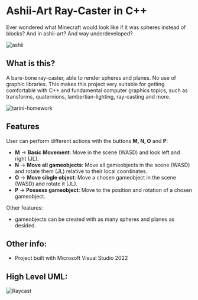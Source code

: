 # Ashii-Art Ray-Caster in C++

Ever wondered what Minecraft would look like if it was spheres instead of blocks? And in ashii-art? And way underdeveloped?

![ashii](https://user-images.githubusercontent.com/32450751/190892491-c9d1f7cd-4c60-4692-aa8f-68e8ef03a762.gif)

## What is this?
A bare-bone ray-caster, able to render spheres and planes. No use of graphic libraries. This makes this project very suitable for getting comfortable with C++ and fundamental computer graphics topics, such as transforms, quaternions, lambertian-lighting, ray-casting and more.

![tarini-homework](https://user-images.githubusercontent.com/32450751/194606766-ffb40325-2ede-4a48-a5a4-193324c86083.gif)

## Features
User can perform different actions with the buttons **M, N, O** and **P**:
- **M** -> **Basic Movement**: Move in the scene (WASD) and look left and right (JL).
- **N** -> **Move all gameobjects**: Move all gameobjects in the scene (WASD) and rotate them (JL) relative to their local coordinates.
- **O** -> **Move sibgle object**: Move a chosen gameobject in the scene (WASD) and rotate it (JL).
- **P** -> **Possess gameobject**: Move to the position and rotation of a chosen gameobject.

Other features:
- gameobjects can be created with as many spheres and planes as desided.

## Other info:
- Project built with Microsoft Visual Studio 2022

## High Level UML:
![Raycast](https://user-images.githubusercontent.com/32450751/194624865-1f8cf11d-e064-4c71-a97f-0104dd1c61ee.jpeg)


